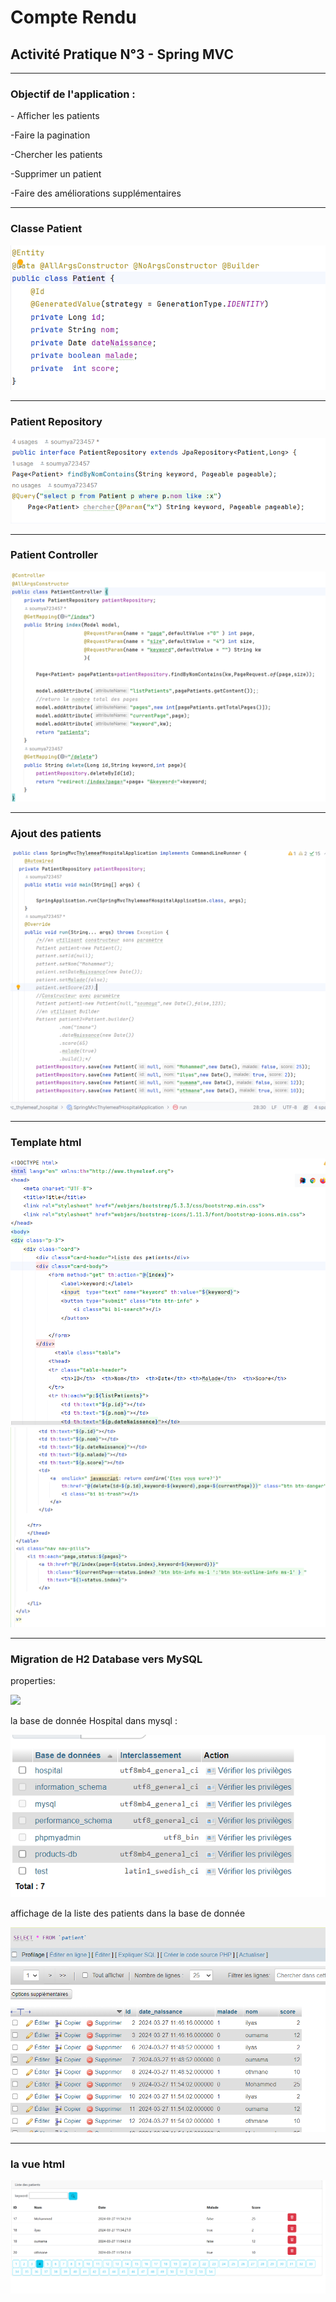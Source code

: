 <h1> Compte Rendu </h1>
<h2 class="text-danger">Activité Pratique N°3 - Spring MVC</h2>
<hr>
<h3>Objectif de l'application :</h3>
<p> - Afficher les patients</p>
<p> -Faire la pagination </p>
<p> -Chercher les patients</p>
<p> -Supprimer un patient</p>
<p> -Faire des améliorations supplémentaires</p>

<hr>
<h3> Classe Patient</h3>
<img src="Captures/img.png">
<hr>
<h3> Patient  Repository </h3>
<img src="Captures/img_1.png">
<hr>
<h3> Patient Controller </h3>
<img src="Captures/img_2.png">
<hr>
<h3> Ajout des patients </h3>
<img src="Captures/img_3.png">
<hr>
<h3> Template html</h3>
<img src="Captures/img_4.png">

<img src="Captures/img_5.png">
<hr>
<h3> Migration de H2 Database vers MySQL</h3>
<p>properties:</p>
<img src="Captures/img_6.png.">
<p>la base de donnée Hospital dans mysql :</p>
<img src="Captures/img_7.png">
<p>affichage de la liste des patients dans la base de donnée</p>
<img src="Captures/img_8.png">

<hr>
<h3>la vue html</h3>
<img src="Captures/img_9.png">


